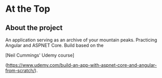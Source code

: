 # At the Top

## About the project

 An application serving as an archive of your mountain peaks. Practicing Angular and ASPNET Core. Build based on the 


[Neil Cummings' Udemy course]




 (https://www.udemy.com/build-an-app-with-aspnet-core-and-angular-from-scratch/).